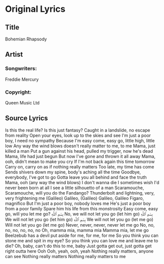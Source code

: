 # Original Lyrics

## Title

Bohemian Rhapsody

## Artist

### Songwriters:

Freddie Mercury

### Copyright:

Queen Music Ltd

## Source Lyrics

Is this the real life? Is this just fantasy?
Caught in a landslide, no escape from reality
Open your eyes, look up to the skies and see
I'm just a poor boy, I need no sympathy
Because I'm easy come, easy go, little high, little low
Any way the wind blows doesn't really matter to me, to me
Mama, just killed a man
Put a gun against his head, pulled my trigger, now he's dead
Mama, life had just begun
But now I've gone and thrown it all away
Mama, ooh, didn't mean to make you cry
If I'm not back again this time tomorrow
Carry on, carry on as if nothing really matters
Too late, my time has come
Sends shivers down my spine, body's aching all the time
Goodbye, everybody, I've got to go
Gotta leave you all behind and face the truth
Mama, ooh (any way the wind blows)
I don't wanna die
I sometimes wish I'd never been born at all
I see a little silhouetto of a man
Scaramouche, Scaramouche, will you do the Fandango?
Thunderbolt and lightning, very, very frightening me
(Galileo) Galileo, (Galileo) Galileo, Galileo Figaro, magnifico
But I'm just a poor boy, nobody loves me
He's just a poor boy from a poor family
Spare him his life from this monstrosity
Easy come, easy go, will you let me go?
بِسْمِ ٱللَّٰهِ
No, we will not let you go (let him go)
بِسْمِ ٱللَّٰهِ
We will not let you go (let him go)
بِسْمِ ٱللَّٰهِ
We will not let you go (let me go)
Will not let you go (let me go)
Never, never, never, never let me go
No, no, no, no, no, no, no
Oh, mamma mia, mamma mia
Mamma mia, let me go
Beelzebub has a devil put aside for me, for me, for me
So you think you can stone me and spit in my eye?
So you think you can love me and leave me to die?
Oh, baby, can't do this to me, baby
Just gotta get out, just gotta get right outta here
Ooh
Ooh, yeah, ooh, yeah
Nothing really matters, anyone can see
Nothing really matters
Nothing really matters to me